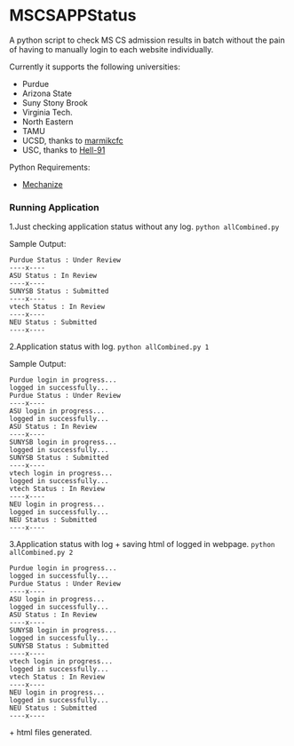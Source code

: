 # MSCSAPPStatus
A python script to check MS CS admission results in batch without the pain of having to manually login to each website individually. 

Currently it supports the following universities:
+ Purdue
+ Arizona State 
+ Suny Stony Brook
+ Virginia Tech.
+ North Eastern
+ TAMU
+ UCSD, thanks to [marmikcfc](https://github.com/marmikcfc)
+ USC, thanks to [Hell-91](https://github.com/Hell-91)

Python Requirements:
+ [Mechanize](https://pypi.python.org/pypi/mechanize/)

### Running Application

1.Just checking application status without any log. 
```python allCombined.py```

Sample Output:

```
Purdue Status : Under Review
----x----
ASU Status : In Review
----x----
SUNYSB Status : Submitted
----x----
vtech Status : In Review
----x----
NEU Status : Submitted
----x----
```

2.Application status with log.
```python allCombined.py 1```

Sample Output:

```
Purdue login in progress...
logged in successfully...
Purdue Status : Under Review
----x----
ASU login in progress...
logged in successfully...
ASU Status : In Review
----x----
SUNYSB login in progress...
logged in successfully...
SUNYSB Status : Submitted
----x----
vtech login in progress...
logged in successfully...
vtech Status : In Review
----x----
NEU login in progress...
logged in successfully...
NEU Status : Submitted
----x----
```

3.Application status with log + saving html of logged in webpage.
```python allCombined.py 2```

```
Purdue login in progress...
logged in successfully...
Purdue Status : Under Review
----x----
ASU login in progress...
logged in successfully...
ASU Status : In Review
----x----
SUNYSB login in progress...
logged in successfully...
SUNYSB Status : Submitted
----x----
vtech login in progress...
logged in successfully...
vtech Status : In Review
----x----
NEU login in progress...
logged in successfully...
NEU Status : Submitted
----x----
```

\+ html files generated.
